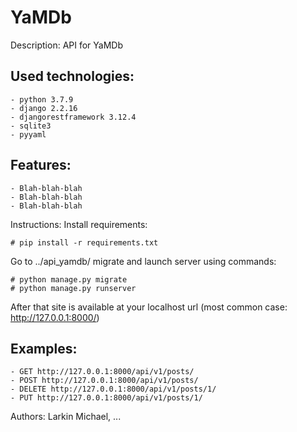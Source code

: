 # YaMDb

Description: API for YaMDb

Used technologies:
-
    - python 3.7.9
    - django 2.2.16
    - djangorestframework 3.12.4
    - sqlite3
    - pyyaml

Features:
-
    - Blah-blah-blah
    - Blah-blah-blah
    - Blah-blah-blah


Instructions: 
Install requirements:

    # pip install -r requirements.txt
Go to ../api_yamdb/ migrate and launch server using commands:
    
    # python manage.py migrate
    # python manage.py runserver
After that site is available at your localhost url 
(most common case: http://127.0.0.1:8000/)

Examples:
-
    - GET http://127.0.0.1:8000/api/v1/posts/
    - POST http://127.0.0.1:8000/api/v1/posts/
    - DELETE http://127.0.0.1:8000/api/v1/posts/1/
    - PUT http://127.0.0.1:8000/api/v1/posts/1/

Authors: Larkin Michael, ...